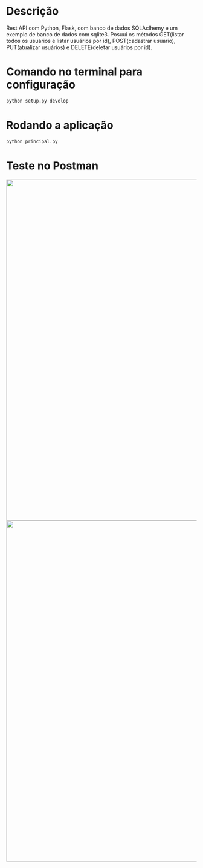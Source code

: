 # Descrição

Rest API com Python, Flask, com banco de dados SQLAclhemy e um exemplo de banco de dados com sqlite3. Posuui os métodos GET(listar todos os usuários e listar usuários por id), POST(cadastrar usuario), PUT(atualizar usuários) e DELETE(deletar usuários por id).

# Comando no terminal para configuração

```bash
python setup.py develop
```

# Rodando a aplicação

```bash
python principal.py
```

# Teste no Postman

<span align="center">
    <img src="https://user-images.githubusercontent.com/85804895/134172074-46a4dbab-475f-4668-8dbe-8d13bcf2a2a1.png", width=900>
</span>

<span align="center">
    <img src="https://user-images.githubusercontent.com/85804895/134172329-1efca6bd-0eea-4583-9293-5cbd10d45e4d.png", width=900>
</span>



